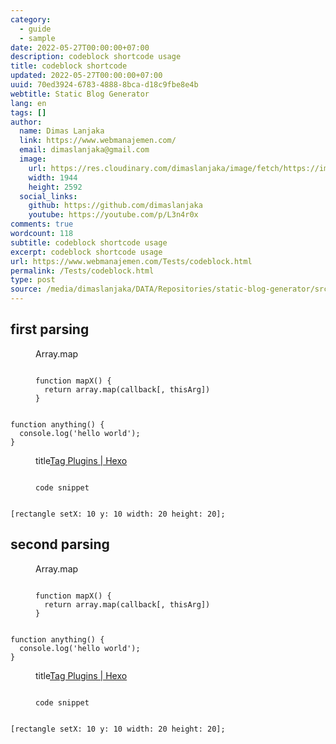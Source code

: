 ```yaml
---
category:
  - guide
  - sample
date: 2022-05-27T00:00:00+07:00
description: codeblock shortcode usage
title: codeblock shortcode
updated: 2022-05-27T00:00:00+07:00
uuid: 70ed3924-6783-4888-8bca-d18c9fbe8e4b
webtitle: Static Blog Generator
lang: en
tags: []
author:
  name: Dimas Lanjaka
  link: https://www.webmanajemen.com/
  email: dimaslanjaka@gmail.com
  image:
    url: https://res.cloudinary.com/dimaslanjaka/image/fetch/https://imgdb.net/images/3600.jpg
    width: 1944
    height: 2592
  social_links:
    github: https://github.com/dimaslanjaka
    youtube: https://youtube.com/p/L3n4r0x
comments: true
wordcount: 118
subtitle: codeblock shortcode usage
excerpt: codeblock shortcode usage
url: https://www.webmanajemen.com/Tests/codeblock.html
permalink: /Tests/codeblock.html
type: post
source: /media/dimaslanjaka/DATA/Repositories/static-blog-generator/src-posts/Tests/codeblock.md
---
```


## first parsing

<figure class="highlight plain"><figcaption><span>Array.map</span></figcaption><pre><code><!-- prettier-ignore-start -->
function mapX() {
  return array.map(callback[, thisArg])
}
<!-- prettier-ignore-end --></code></pre></figure>

<pre><code><!-- prettier-ignore-start -->
function anything() {
  console.log('hello world');
}
<!-- prettier-ignore-end --></code></pre>

<figure class="highlight plain"><figcaption><span>title</span><a target="_blank" rel="noopener external nofollow noreferrer" href="https://hexo.io/docs/tag-plugins.html#Code-Block">Tag Plugins | Hexo</a></figcaption><pre class="highlight language-language"><code><!-- prettier-ignore-start -->
code snippet
<!-- prettier-ignore-end --></code></pre></figure>

<pre class="highlight language-objc"><code><!-- prettier-ignore-start -->
[rectangle setX: 10 y: 10 width: 20 height: 20];
<!-- prettier-ignore-end --></code></pre></figure>

## second parsing

<figure class="highlight plain"><figcaption><span>Array.map</span></figcaption><pre><code><!-- prettier-ignore-start -->
function mapX() {
  return array.map(callback[, thisArg])
}
<!-- prettier-ignore-end --></code></pre></figure>

<pre><code><!-- prettier-ignore-start -->
function anything() {
  console.log('hello world');
}
<!-- prettier-ignore-end --></code></pre>

<figure class="highlight plain"><figcaption><span>title</span><a target="_blank" rel="noopener external nofollow noreferrer" href="https://hexo.io/docs/tag-plugins.html#Code-Block">Tag Plugins | Hexo</a></figcaption><pre class="highlight language-language"><code><!-- prettier-ignore-start -->
code snippet
<!-- prettier-ignore-end --></code></pre></figure>

<pre class="highlight language-objc"><code><!-- prettier-ignore-start -->
[rectangle setX: 10 y: 10 width: 20 height: 20];
<!-- prettier-ignore-end --></code></pre></figure>